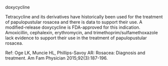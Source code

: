 doxycycline

Tetracycline and its derivatives have historically been used for the treatment of papulopustular rosacea and there is data to support their use. A modified-release doxycycline is FDA-approved for this indication. Amoxicillin, cephalexin, erythromycin, and trimethoprim/sulfamethoxazole lack evidence to support their use in the treatment of papulopustular rosacea.

Ref: Oge LK, Muncie HL, Phillips-Savoy AR: Rosacea: Diagnosis and treatment. Am Fam Physician 2015;92(3):187-196.